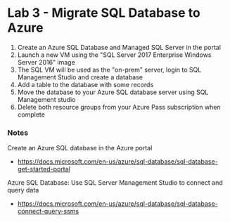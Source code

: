 # Lab 3 - Migrate SQL Database to Azure

1. Create an Azure SQL Database and Managed SQL Server in the portal
2. Launch a new VM using the "SQL Server 2017 Enterprise Windows Server 2016" image
3. The SQL VM will be used as the "on-prem" server, login to SQL Management Studio and create a database
4. Add a table to the database with some records
5. Move the database to your Azure SQL database server using SQL Management studio
6. Delete both resource groups from your Azure Pass subscription when complete

### Notes

Create an Azure SQL database in the Azure portal
* https://docs.microsoft.com/en-us/azure/sql-database/sql-database-get-started-portal

Azure SQL Database: Use SQL Server Management Studio to connect and query data
* https://docs.microsoft.com/en-us/azure/sql-database/sql-database-connect-query-ssms
